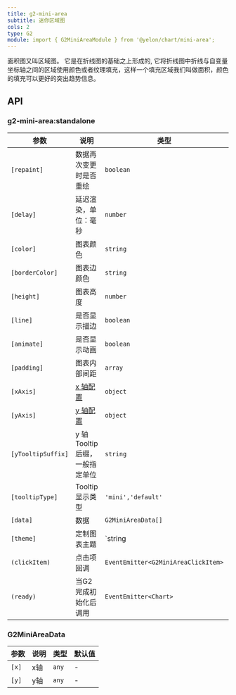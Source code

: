 ```yaml
---
title: g2-mini-area
subtitle: 迷你区域图
cols: 2
type: G2
module: import { G2MiniAreaModule } from '@yelon/chart/mini-area';
---
```


面积图又叫区域图。 它是在折线图的基础之上形成的, 它将折线图中折线与自变量坐标轴之间的区域使用颜色或者纹理填充，这样一个填充区域我们叫做面积，颜色的填充可以更好的突出趋势信息。

## API

### g2-mini-area:standalone

| 参数 | 说明 | 类型 | 默认值 |
|----|----|----|-----|
| `[repaint]` | 数据再次变更时是否重绘 | `boolean` | `true` |
| `[delay]` | 延迟渲染，单位：毫秒 | `number` | `0` |
| `[color]` | 图表颜色 | `string` | `rgba(24, 144, 255, 0.2)` |
| `[borderColor]` | 图表边颜色 | `string` | `#1890FF` |
| `[height]` | 图表高度 | `number` | `56` |
| `[line]` | 是否显示描边 | `boolean` | `false` |
| `[animate]` | 是否显示动画 | `boolean` | `true` |
| `[padding]` | 图表内部间距 | `array` | `[8, 8, 8, 8]` |
| `[xAxis]` | [x 轴配置](https://www.yuque.com/antv/g2-docs/api-chart#ef1eaedc) | `object` | - |
| `[yAxis]` | [y 轴配置](https://www.yuque.com/antv/g2-docs/api-chart#ef1eaedc) | `object` | - |
| `[yTooltipSuffix]` | y 轴Tooltip后缀，一般指定单位 | `string` | - |
| `[tooltipType]` | Tooltip显示类型 | `'mini','default'` | `'default'` |
| `[data]` | 数据 | `G2MiniAreaData[]` | - |
| `[theme]` | 定制图表主题 | `string | LooseObject` | - |
| `(clickItem)` | 点击项回调 | `EventEmitter<G2MiniAreaClickItem>` | - |
| `(ready)` | 当G2完成初始化后调用 | `EventEmitter<Chart>` | - |

### G2MiniAreaData

| 参数 | 说明 | 类型 | 默认值 |
|----|----|----|-----|
| `[x]` | x轴 | `any` | - |
| `[y]` | y轴 | `any` | - |
